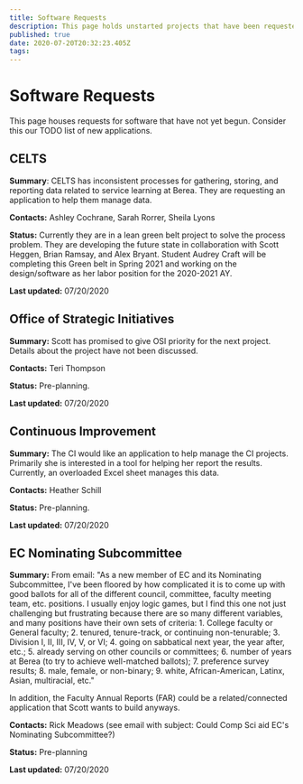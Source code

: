 ```yaml
---
title: Software Requests
description: This page holds unstarted projects that have been requested by the campus community
published: true
date: 2020-07-20T20:32:23.405Z
tags: 
---
```


# Software Requests
This page houses requests for software that have not yet begun. Consider this our TODO list of new applications.

## CELTS

**Summary**: CELTS has inconsistent processes for gathering, storing, and reporting data related to service learning at Berea. They are requesting an application to help them manage data. 

**Contacts:**  Ashley Cochrane, Sarah Rorrer, Sheila Lyons

**Status:** Currently they are in a lean green belt project to solve the process problem. They are developing the future state in collaboration with Scott Heggen, Brian Ramsay, and Alex Bryant. Student Audrey Craft will be completing this Green belt in Spring 2021 and working on the design/software as her labor position for the 2020-2021 AY. 

**Last updated:** 07/20/2020

## Office of Strategic Initiatives

**Summary:** Scott has promised to give OSI priority for the next project. Details about the project have not been discussed.

**Contacts:** Teri Thompson

**Status:** Pre-planning. 

**Last updated:** 07/20/2020

## Continuous Improvement

**Summary:** The CI would like an application to help manage the CI projects. Primarily she is interested in a tool for helping her report the results. Currently, an overloaded Excel sheet manages this data. 

**Contacts:** Heather Schill

**Status:** Pre-planning.

**Last updated:** 07/20/2020

## EC Nominating Subcommittee

**Summary:** From email: "As a new member of EC and its Nominating Subcommittee, I've been floored by how complicated it is to come up with good ballots for all of the different council, committee, faculty meeting team, etc. positions.  I usually enjoy logic games, but I find this one not just challenging but frustrating because there are so many different variables, and many positions have their own sets of criteria: 1. College faculty or General faculty; 2. tenured, tenure-track, or continuing non-tenurable; 3. Division I, II, III, IV, V, or VI; 4. going on sabbatical next year, the year after, etc.; 5. already serving on other councils or committees; 6. number of years at Berea (to try to achieve well-matched ballots); 7. preference survey results; 8. male, female, or non-binary; 9. white, African-American, Latinx, Asian, multiracial, etc."

In addition, the Faculty Annual Reports (FAR) could be a related/connected application that Scott wants to build anyways. 

**Contacts:** Rick Meadows (see email with subject: Could Comp Sci aid EC's Nominating Subcommittee?)

**Status:** Pre-planning

**Last updated:** 07/20/2020